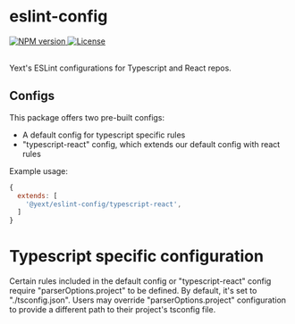 # eslint-config

<div>
  <a href="https://npmjs.org/package/@yext/eslint-config">
    <img src="https://img.shields.io/npm/v/@yext/eslint-config" alt="NPM version"/>
  </a>
  <a href="./LICENSE">
    <img src="https://img.shields.io/badge/License-BSD%203--Clause-blue.svg" alt="License"/>
  </a>
</div>
<br>

Yext's ESLint configurations for Typescript and React repos.

## Configs

This package offers two pre-built configs:

- A default config for typescript specific rules
- "typescript-react" config, which extends our default config with react rules

Example usage:

```js
{
  extends: [
    '@yext/eslint-config/typescript-react',
  ]
}
```

# Typescript specific configuration

Certain rules included in the default config or "typescript-react" config require
"parserOptions.project" to be defined. By default, it's set to "./tsconfig.json".
Users may override "parserOptions.project" configuration to provide a different path
to their project's tsconfig file.
